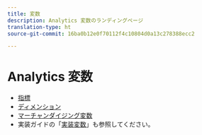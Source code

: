 ```yaml
---
title: 変数
description: Analytics 変数のランディングページ
translation-type: ht
source-git-commit: 16ba0b12e0f70112f4c10804d0a13c278388ecc2

---
```



# Analytics 変数

* [指標](/help/components/c-variables/c-metrics/metricslist.md)
* [ディメンション](/help/components/c-variables/dimensionslist/dimension-compatibility.md)
* [マーチャンダイジング変数](/help/components/c-variables/c-merch-variables/var-merchandising.md)
* 実装ガイドの「[実装変数](/help/implement/js-implementation/c-variables/evars-events.md)」も参照してください。
